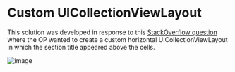 
# Custom UICollectionViewLayout

This solution was developed in response to this [StackOverflow question](https://stackoverflow.com/q/71274640/1619193) where the OP wanted to create a custom horizontal UICollectionViewLayout in which the section title appeared above the cells.

![image](https://user-images.githubusercontent.com/80219691/155874092-4eae3e48-8a2c-403f-97fa-f3d98fed6e13.png)
